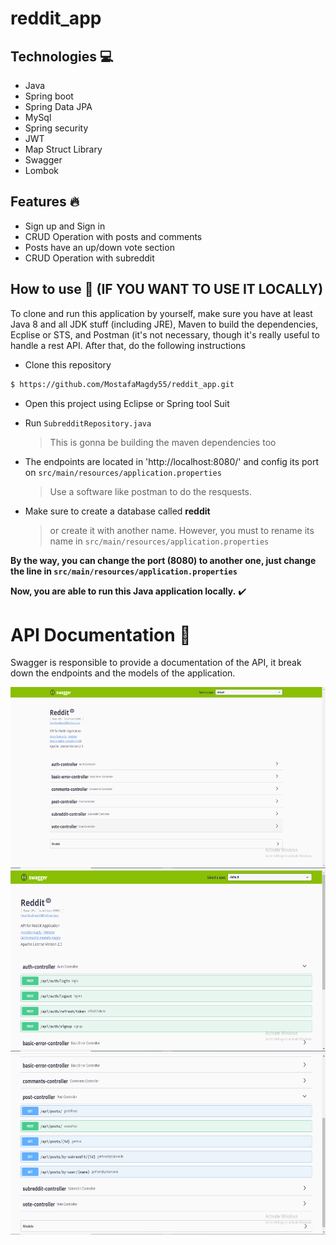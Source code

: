 # reddit_app

## Technologies :computer:

- Java
- Spring boot
- Spring Data JPA 
- MySql
- Spring security 
- JWT
- Map Struct Library
- Swagger 
- Lombok

## Features :fire:  
- Sign up and Sign in
- CRUD Operation with posts and comments
- Posts have an up/down vote section
- CRUD Operation with subreddit 

## How to use :wave: (IF YOU WANT TO USE IT LOCALLY) 

To clone and run this application by yourself, make sure you have at least Java 8 and all JDK stuff (including JRE), Maven to build the dependencies,
Ecplise or STS, and Postman (it's not necessary, though it's really useful to handle a rest API. After that, do the following instructions

- Clone this repository
```bash
$ https://github.com/MostafaMagdy55/reddit_app.git
```
- Open this project using Eclipse or Spring tool Suit

- Run ```SubredditRepository.java```
  > This is gonna be building the maven dependencies too

- The endpoints are located in 'http://localhost:8080/' and config its port on ```src/main/resources/application.properties```
  > Use a software like postman to do the resquests. 
  
- Make sure to create a database called **reddit** 
  > or create it with another name. However, you must to rename its name in ```src/main/resources/application.properties```

 **By the way, you can change the port (8080) to another one, just change the line in ```src/main/resources/application.properties```**

  **Now, you are able to run this Java application locally.** :heavy_check_mark:



# API Documentation :memo:

Swagger is responsible to provide a documentation of the API, it break down the endpoints and the models of the application.


 <img  width="600" height="290" src="https://github.com/MostafaMagdy55/reddit_app/blob/master/images/swagger1.PNG">  
  <img  width="600" height="290" src="https://github.com/MostafaMagdy55/reddit_app/blob/master/images/swagger2.PNG">  
  <img  width="600" height="290" src="https://github.com/MostafaMagdy55/reddit_app/blob/master/images/swagger3.PNG">  
 
 




